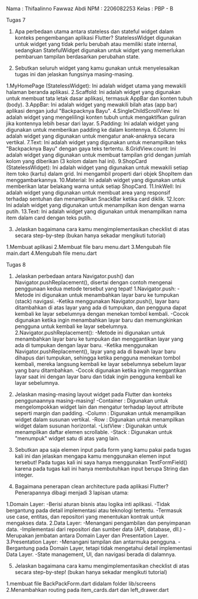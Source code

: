 Nama   : Thifaalinno Fawwaz Abdi
NPM    : 2206082253
Kelas  : PBP - B

Tugas 7

1. Apa perbedaan utama antara stateless dan stateful widget dalam konteks pengembangan aplikasi Flutter?
StatelessWidget digunakan untuk widget yang tidak perlu berubah atau memiliki state internal, sedangkan StatefulWidget digunakan untuk widget yang memerlukan pembaruan tampilan berdasarkan perubahan state.

2. Sebutkan seluruh widget yang kamu gunakan untuk menyelesaikan tugas ini dan jelaskan fungsinya masing-masing.

1.MyHomePage (StatelessWidget): Ini adalah widget utama yang mewakili halaman beranda aplikasi.
2.Scaffold: Ini adalah widget yang digunakan untuk membuat tata letak dasar aplikasi, termasuk AppBar dan konten tubuh (body).
3.AppBar: Ini adalah widget yang mewakili bilah atas (app bar) aplikasi dengan judul "Backpacknya Bayu".
4.SingleChildScrollView: Ini adalah widget yang mengelilingi konten tubuh untuk mengaktifkan guliran jika kontennya lebih besar dari layar.
5.Padding: Ini adalah widget yang digunakan untuk memberikan padding ke dalam kontennya.
6.Column: Ini adalah widget yang digunakan untuk mengatur anak-anaknya secara vertikal.
7.Text: Ini adalah widget yang digunakan untuk menampilkan teks "Backpacknya Bayu" dengan gaya teks tertentu.
8.GridView.count: Ini adalah widget yang digunakan untuk membuat tampilan grid dengan jumlah kolom yang diberikan (3 kolom dalam hal ini).
9.ShopCard (StatelessWidget): Ini adalah widget yang digunakan untuk mewakili setiap item toko (kartu) dalam grid. Ini mengambil properti dari objek ShopItem dan menggambarkannya.
10.Material: Ini adalah widget yang digunakan untuk memberikan latar belakang warna untuk setiap ShopCard.
11.InkWell: Ini adalah widget yang digunakan untuk membuat area yang responsif terhadap sentuhan dan menampilkan SnackBar ketika card diklik.
12.Icon: Ini adalah widget yang digunakan untuk menampilkan ikon dengan warna putih.
13.Text: Ini adalah widget yang digunakan untuk menampilkan nama item dalam card dengan teks putih.

3. Jelaskan bagaimana cara kamu mengimplementasikan checklist di atas secara step-by-step (bukan hanya sekadar mengikuti tutorial)

1.Membuat aplikasi
2.Membuat file baru menu.dart
3.Mengubah file main.dart
4.Mengubah file menu.dart

Tugas 8

1. Jelaskan perbedaan antara Navigator.push() dan Navigator.pushReplacement(), disertai dengan contoh mengenai penggunaan kedua metode tersebut yang tepat!
1.Navigator.push:
-Metode ini digunakan untuk menambahkan layar baru ke tumpukan (stack) navigasi.
-Ketika menggunakan Navigator.push(), layar baru ditambahkan di atas layar yang ada di tumpukan, dan pengguna dapat kembali ke layar sebelumnya dengan menekan tombol kembali.
-Cocok digunakan ketika ingin menambahkan layar baru dan memungkinkan pengguna untuk kembali ke layar sebelumnya.
2.Navigator.pushReplacement():
-Metode ini digunakan untuk menambahkan layar baru ke tumpukan dan menggantikan layar yang ada di tumpukan dengan layar baru.
-Ketika menggunakan Navigator.pushReplacement(), layar yang ada di bawah layar baru dihapus dari tumpukan, sehingga ketika pengguna menekan tombol kembali, mereka langsung kembali ke layar sebelumnya sebelum layar yang baru ditambahkan.
-Cocok digunakan ketika ingin menggantikan layar saat ini dengan layar baru dan tidak ingin pengguna kembali ke layar sebelumnya.

2. Jelaskan masing-masing layout widget pada Flutter dan konteks penggunaannya masing-masing!
-Container : Digunakan untuk mengelompokkan widget lain dan mengatur terhadap layout attribute seperti margin dan padding.
-Column : Digunakan untuk menampilkan widget dalam susunan vertikal.
-Row : Digunakan untuk menampilkan widget dalam susunan horizontal.
-ListView : Digunakan untuk menampilkan daftar elemen scrollable.
-Stack : Digunakan untuk "menumpuk" widget satu di atas yang lain.

3. Sebutkan apa saja elemen input pada form yang kamu pakai pada tugas kali ini dan jelaskan mengapa kamu menggunakan elemen input tersebut!
Pada tugas kali ini saya hanya menggunakan TextFormField() karena pada tugas kali ini hanya membutuhkan input berupa String dan integer.

4. Bagaimana penerapan clean architecture pada aplikasi Flutter?
Penerapannya dibagi menjadi 3 lapisan utama:

1.Domain Layer:
-Berisi aturan bisnis atau logika inti aplikasi.
-Tidak bergantung pada detail implementasi atau teknologi tertentu.
-Termasuk use case, entitas, dan repositori yang menentukan kontrak untuk mengakses data.
2.Data Layer:
-Menangani pengambilan dan penyimpanan data.
-Implementasi dari repositori dan sumber data (API, database, dll.)
-Merupakan jembatan antara Domain Layer dan Presentation Layer.
3.Presentation Layer:
-Menangani tampilan dan antarmuka pengguna.
-Bergantung pada Domain Layer, tetapi tidak mengetahui detail implementasi Data Layer.
-State management, UI, dan navigasi berada di dalamnya.

5. Jelaskan bagaimana cara kamu mengimplementasikan checklist di atas secara step-by-step! (bukan hanya sekadar mengikuti tutorial)

1.membuat file BackPackForm.dart didalam folder lib/screens 
2.Menambahkan routing pada item_cards.dart dan left_drawer.dart

